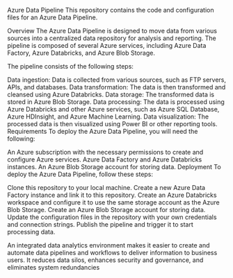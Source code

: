 Azure Data Pipeline
This repository contains the code and configuration files for an Azure Data Pipeline.

Overview
The Azure Data Pipeline is designed to move data from various sources into a centralized data repository for analysis and reporting. The pipeline is composed of several Azure services, including Azure Data Factory, Azure Databricks, and Azure Blob Storage.

The pipeline consists of the following steps:

Data ingestion: Data is collected from various sources, such as FTP servers, APIs, and databases.
Data transformation: The data is then transformed and cleansed using Azure Databricks.
Data storage: The transformed data is stored in Azure Blob Storage.
Data processing: The data is processed using Azure Databricks and other Azure services, such as Azure SQL Database, Azure HDInsight, and Azure Machine Learning.
Data visualization: The processed data is then visualized using Power BI or other reporting tools.
Requirements
To deploy the Azure Data Pipeline, you will need the following:

An Azure subscription with the necessary permissions to create and configure Azure services.
Azure Data Factory and Azure Databricks instances.
An Azure Blob Storage account for storing data.
Deployment
To deploy the Azure Data Pipeline, follow these steps:

Clone this repository to your local machine.
Create a new Azure Data Factory instance and link it to this repository.
Create an Azure Databricks workspace and configure it to use the same storage account as the Azure Blob Storage.
Create an Azure Blob Storage account for storing data.
Update the configuration files in the repository with your own credentials and connection strings.
Publish the pipeline and trigger it to start processing data.


An integrated data analytics environment makes it easier to create and automate data pipelines and workflows to deliver information to business users. It reduces data silos, enhances security and governance, and eliminates system redundancies
